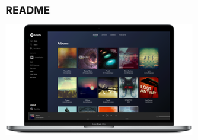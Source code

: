 # README

<img src="https://github.com/SkiesXR/Amplify/blob/master/public/ProductShot---MacBookPro---Albums---3800x2260.png"></img>
